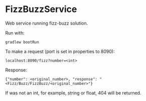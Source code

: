 # FizzBuzzService

Web service running fizz-buzz solution.

Run with:
```
gradlew bootRun
```

To make a request (port is set in properties to 8090):
```
localhost:8090/fizz?number=<int>
```
Response:
```
{"number": <original_number>, "response": "<Fizz/Buzz/FizzBuzz/<original_number>"}
```
If <int> was not an int, for example, string or float, 404 will be returned.
